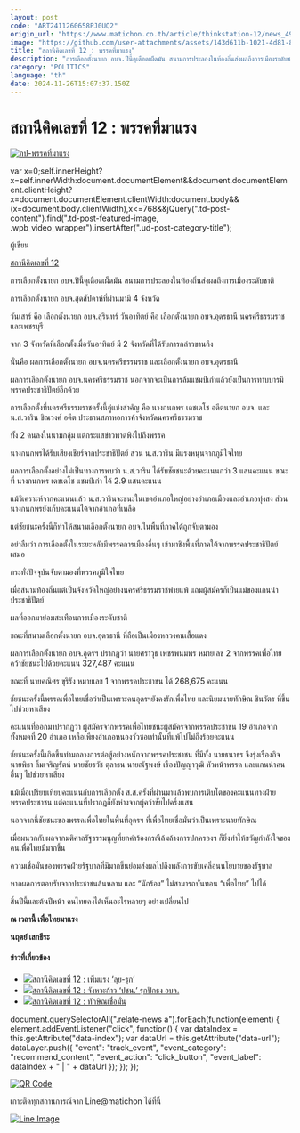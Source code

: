 ```yaml
---
layout: post
code: "ART2411260658PJ0UQ2"
origin_url: "https://www.matichon.co.th/article/thinkstation-12/news_4919943"
image: "https://github.com/user-attachments/assets/143d611b-1021-4d81-84b3-b745bffd41bb"
title: "สถานีคิดเลขที่ 12 : พรรคที่มาแรง"
description: "การเลือกตั้งนายก อบจ.ปีนี้ดุเดือดเผ็ดมัน สนามการประลองในท้องถิ่นส่งผลถึงการเมืองระดับชาติ"
category: "POLITICS"
language: "th"
date: 2024-11-26T15:07:37.150Z
---
```


# สถานีคิดเลขที่ 12 : พรรคที่มาแรง

[![](https://www.matichon.co.th/wp-content/uploads/2024/11/ภป-พรรคที่มาแรง.jpg "ภป-พรรคที่มาแรง")](https://www.matichon.co.th/wp-content/uploads/2024/11/ภป-พรรคที่มาแรง.jpg)

var x=0;self.innerHeight?x=self.innerWidth:document.documentElement&&document.documentElement.clientHeight?x=document.documentElement.clientWidth:document.body&&(x=document.body.clientWidth),x<=768&&jQuery(".td-post-content").find(".td-post-featured-image, .wpb\_video\_wrapper").insertAfter(".ud-post-category-title");

ผู้เขียน

[สถานีคิดเลขที่ 12](https://www.matichon.co.th/columnist/%e0%b8%aa%e0%b8%96%e0%b8%b2%e0%b8%99%e0%b8%b5%e0%b8%84%e0%b8%b4%e0%b8%94%e0%b9%80%e0%b8%a5%e0%b8%82%e0%b8%97%e0%b8%b5%e0%b9%88-12)

การเลือกตั้งนายก อบจ.ปีนี้ดุเดือดเผ็ดมัน สนามการประลองในท้องถิ่นส่งผลถึงการเมืองระดับชาติ

การเลือกตั้งนายก อบจ.สุดสัปดาห์ที่ผ่านมามี 4 จังหวัด

วันเสาร์ คือ เลือกตั้งนายก อบจ.สุรินทร์ วันอาทิตย์ คือ เลือกตั้งนายก อบจ.อุดรธานี นครศรีธรรมราช และเพชรบุรี

จาก 3 จังหวัดที่เลือกตั้งเมื่อวันอาทิตย์ มี 2 จังหวัดที่ได้รับการกล่าวขานถึง

นั่นคือ ผลการเลือกตั้งนายก อบจ.นครศรีธรรมราช และเลือกตั้งนายก อบจ.อุดรธานี

ผลการเลือกตั้งนายก อบจ.นครศรีธรรมราช นอกจากจะเป็นการล้มแชมป์เก่าแล้วยังเป็นการทาบบารมีพรรคประชาธิปัตย์อีกด้วย

การเลือกตั้งที่นครศรีธรรมราชครั้งนี้คู่แข่งสำคัญ คือ นางกนกพร เดชเดโช อดีตนายก อบจ. และ น.ส.วาริน ชิณวงศ์ อดีต ประธานสภาหอการค้าจังหวัดนครศรีธรรมราช

ทั้ง 2 คนลงในนามกลุ่ม แต่กระแสข่าวพาดพิงไปถึงพรรค

นางกนกพรได้รับเสียงเชียร์จากประชาธิปัตย์ ส่วน น.ส.วาริน มีแรงหนุนจากภูมิใจไทย

ผลการเลือกตั้งอย่างไม่เป็นทางการพบว่า น.ส.วาริน ได้รับชัยชนะด้วยคะแนนกว่า 3 แสนคะแนน ขณะที่ นางกนกพร เดชเดโช แชมป์เก่า ได้ 2.9 แสนคะแนน

แม้วิเคราะห์จากคะแนนแล้ว น.ส.วารินจะชนะในเขตอำเภอใหญ่อย่างอำเภอเมืองและอำเภอทุ่งสง ส่วนนางกนกพรยังเก็บคะแนนได้จากอำเภอที่เหลือ

แต่ชัยชนะครั้งนี้ก็ทำให้สนามเลือกตั้งนายก อบจ.ในพื้นที่ภาคใต้ถูกจับตามอง

อย่าลืมว่า การเลือกตั้งในระยะหลังมีพรรคการเมืองอื่นๆ เข้ามาชิงพื้นที่ภาคใต้จากพรรคประชาธิปัตย์เสมอ

กระทั่งปัจจุบันจับตามองที่พรรคภูมิใจไทย

เมื่อสนามท้องถิ่นแต่เป็นจังหวัดใหญ่อย่างนครศรีธรรมราชพ่ายแพ้ แถมผู้สมัครก็เป็นแม่ของแกนนำประชาธิปัตย์

ผลที่ออกมาย่อมสะเทือนการเมืองระดับชาติ

ขณะที่สนามเลือกตั้งนายก อบจ.อุดรธานี ที่ถือเป็นเมืองหลวงคนเสื้อแดง

ผลการเลือกตั้งนายก อบจ.อุดรฯ ปรากฏว่า นายศราวุธ เพชรพนมพร หมายเลข 2 จากพรรคเพื่อไทย คว้าชัยชนะไปด้วยคะแนน 327,487 คะแนน

ขณะที่ นายคณิศร ขุริรัง หมายเลข 1 จากพรรคประชาชน ได้ 268,675 คะแนน

ชัยชนะครั้งนี้พรรคเพื่อไทยเชื่อว่าเป็นเพราะคนอุดรฯยังคงรักเพื่อไทย และนิยมนายทักษิณ ชินวัตร ที่ขึ้นไปช่วยหาเสียง

คะแนนที่ออกมาปรากฏว่า ผู้สมัครจากพรรคเพื่อไทยชนะผู้สมัครจากพรรคประชาชน 19 อำเภอจากทั้งหมดที่ 20 อำเภอ เหลือเพียงอำเภอหนองวัวซอเท่านั้นที่แพ้ไปไม่ถึงร้อยคะแนน

ชัยชนะครั้งนี้เกิดขึ้นท่ามกลางการต่อสู้อย่างหนักจากพรรคประชาชน ที่มีทั้ง นายธนาธร จึงรุ่งเรืองกิจ นายพิธา ลิ้มเจริญรัตน์ นายชัยธวัช ตุลาธน นายณัฐพงษ์ เรืองปัญญาวุฒิ หัวหน้าพรรค และแกนนำคนอื่นๆ ไปช่วยหาเสียง

แม้เมื่อเปรียบเทียบคะแนนกับการเลือกตั้ง ส.ส.ครั้งที่ผ่านมาแล้วพบการเติบโตของคะแนนทางฝ่ายพรรคประชาชน แต่คะแนนที่ปรากฏก็ยังห่างจากผู้คว้าชัยไปครึ่งแสน

นอกจากนี้ชัยชนะของพรรคเพื่อไทยในพื้นที่อุดรฯ ที่เพื่อไทยเชื่อมั่นว่าเป็นเพราะนายทักษิณ

เมื่อผนวกกับผลจากมติศาลรัฐธรรมนูญที่ยกคำร้องกรณีล้มล้างการปกครองฯ ก็ยิ่งทำให้ขวัญกำลังใจของคนเพื่อไทยมีมากขึ้น

ความเชื่อมั่นของพรรคฝ่ายรัฐบาลที่มีมากขึ้นย่อมส่งผลไปถึงพลังการขับเคลื่อนนโยบายของรัฐบาล

หากผลการตอบรับจากประชาชนล้นหลาม และ “นักร้อง” ไม่สามารถบั่นทอน “เพื่อไทย” ไปได้

สิ้นปีนี้และต้นปีหน้า คนไทยคงได้เห็นอะไรหลายๆ อย่างเปลี่ยนไป

**ณ เวลานี้ เพื่อไทยมาแรง**

**นฤตย์ เสกธีระ**

#### ข่าวที่เกี่ยวข้อง

*   [![](https://www.matichon.co.th/wp-content/uploads/2024/11/22-173.jpg)สถานีคิดเลขที่ 12 : เพิ่มแรง ‘ลุย-รุก’](https://www.matichon.co.th/article/thinkstation-12/news_4916325)
*   [![](https://www.matichon.co.th/wp-content/uploads/2024/11/ภป-จังหวะก้าวปชน.รุกอบจ.jpg)สถานีคิดเลขที่ 12 : จังหวะก้าว ‘ปชน.’ รุกปักธง อบจ.](https://www.matichon.co.th/article/thinkstation-12/news_4912208)
*   [![](https://www.matichon.co.th/wp-content/uploads/2024/11/ทักษิณหาเสียงอุดร.jpg)สถานีคิดเลขที่ 12 : ทักษิณเชื่อมั่น](https://www.matichon.co.th/article/news_4905409)

document.querySelectorAll(".relate-news a").forEach(function(element) { element.addEventListener("click", function() { var dataIndex = this.getAttribute("data-index"); var dataUrl = this.getAttribute("data-url"); dataLayer.push({ "event": "track\_event", "event\_category": "recommend\_content", "event\_action": "click\_button", "event\_label": dataIndex + " | " + dataUrl }); }); });

[![QR Code](https://www.matichon.co.th/wp-content/uploads/2023/07/wob1371z.jpg)](https://lin.ee/ht0nDxX)

เกาะติดทุกสถานการณ์จาก Line@matichon ได้ที่นี่

[![Line Image](https://www.matichon.co.th/wp-content/uploads/2023/07/th.png)](https://lin.ee/ht0nDxX)